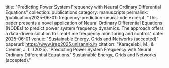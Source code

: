 title: "Predicting Power System Frequency with Neural Ordinary Differential Equations"
collection: publications
category: manuscripts
permalink: /publication/2025-06-01-frequency-prediction-neural-ode
excerpt: "This paper presents a novel application of Neural Ordinary Differential Equations (NODEs) to predict power system frequency dynamics. The approach offers a data-driven solution for real-time frequency monitoring and control."
date: 2025-06-01
venue: "Sustainable Energy, Grids and Networks (accepted)"
paperurl: https://www.irep2025.unisannio.it/
citation: "Karaçelebi, M., & Cremer, J. L. (2025). 'Predicting Power System Frequency with Neural Ordinary Differential Equations.' Sustainable Energy, Grids and Networks (accepted)."